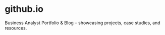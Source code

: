 # github.io
Business Analyst Portfolio &amp; Blog – showcasing projects, case studies, and resources.
